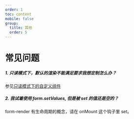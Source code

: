```yaml
---
order: 1
toc: content
mobile: false
group: 
  title: 其他
  order: 5
---
```




<!-- ---
order: 11
toc: false
--- -->
# 常见问题

##### 1. 只读模式下，默认的渲染不能满足要求我想定制怎么办？

参见[只读模式下的自定义组件](/form-render/advanced-widget#只读模式下的自定义组件)

##### 2. 我试着使用 form.setValues, 但是被 set 的值还是空的？

form-render 有生命周期的概念，请在 onMount 这个钩子里 set。

